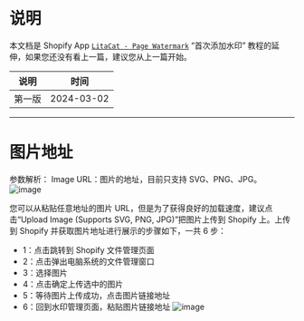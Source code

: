 # 说明
本文档是 Shopify App [`LitaCat - Page Watermark`](https://apps.shopify.com/page-watermark) “首次添加水印” 教程的延伸，如果您还没有看上一篇，建议您从上一篇开始。

| 说明 | 时间 |
| -- | -- |
| 第一版 | 2024-03-02 |

--------------------------------------------------------------------
# 图片地址
参数解析：
Image URL：图片的地址，目前只支持 SVG、PNG、JPG。
![image](https://github.com/huangcong12/page-watermark/assets/2867782/9ffeb4f8-3f6e-4705-acfe-dcec1bf3c240)


您可以从粘贴任意地址的图片 URL，但是为了获得良好的加载速度，建议点击“Upload Image (Supports SVG, PNG, JPG)”把图片上传到 Shopify 上。上传到 Shopify 并获取图片地址进行展示的步骤如下，一共 6 步：
- 1：点击跳转到 Shopify 文件管理页面
- 2：点击弹出电脑系统的文件管理窗口
- 3：选择图片
- 4：点击确定上传选中的图片
- 5：等待图片上传成功，点击图片链接地址
- 6：回到水印管理页面，粘贴图片链接地址
![image](https://github.com/huangcong12/page-watermark/assets/2867782/a668d08d-83ae-4a7f-808e-64188719bdff)





